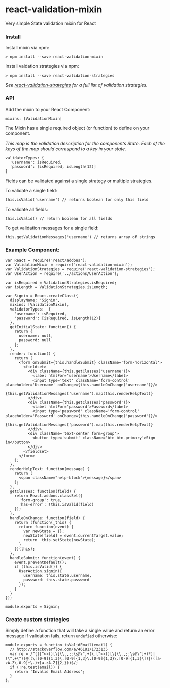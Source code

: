 # react-validation-mixin
Very simple State validation mixin for React

### Install

Install mixin via npm:

    > npm install --save react-validation-mixin

Install vaidation strategies via npm:

    > npm install --save react-validation-strategies

_See [react-validation-strategies](https://github.com/jurassix/react-validation-strategies) for a full list of validation strategies._

### API

Add the mixin to your React Component:

    mixins: [ValidationMixin]

The Mixin has a single required object (or function) to define on your component.

_This map is the validation description for the components State. Each of the keys of the map should correspond to a key in your state._

    validatorTypes: {
      'username': isRequired,
      'password': [isRequired, isLength(12)]
    }

Fields can be validated against a single strategy or multiple strategies.

To validate a single field:

    this.isValid('username') // returns boolean for only this field

To validate all fields:

    this.isValid() // return boolean for all fields

To get validation messages for a single field:

    this.getValidationMessages('username') // returns array of strings

### Example Component:

    var React = require('react/addons');
    var ValidationMixin = require('react-validation-mixin');
    var ValidationStrategies = require('react-validation-strategies');
    var UserAction = require('../actions/UserAction');

    var isRequired = ValidationStrategies.isRequired;
    var isLength = ValidationStrategies.isLength;

    var Signin = React.createClass({
      displayName: 'Signin',
      mixins: [ValidationMixin],
      validatorTypes:  {
        'username': isRequired,
        'password': [isRequired, isLength(12)]
      },
      getInitialState: function() {
        return {
          username: null,
          password: null
        };
      },
      render: function() {
        return (
          <form onSubmit={this.handleSubmit} className='form-horizontal'>
            <fieldset>
              <div className={this.getClasses('username')}>
                <label htmlFor='username'>Username</label>
                <input type='text' className='form-control' placeholder='Username' onChange={this.handleOnChange('username')}/>
                {this.getValidationMessages('username').map(this.renderHelpText)}
              </div>
              <div className={this.getClasses('password')}>
                <label htmlFor='password'>Password</label>
                <input type='password' className='form-control' placeholder='Password' onChange={this.handleOnChange('password')}/>
                {this.getValidationMessages('password').map(this.renderHelpText)}
              </div>
              <div className='text-center form-group'>
                <button type='submit' className='btn btn-primary'>Sign in</button>
              </div>
            </fieldset>
          </form>
        );
      },
      renderHelpText: function(message) {
        return (
          <span className="help-block">{message}</span>
        );
      },
      getClasses: function(field) {
        return React.addons.classSet({
          'form-group': true,
          'has-error': !this.isValid(field)
        });
      },
      handleOnChange: function(field) {
        return (function(_this) {
          return function(event) {
            var newState = {};
            newState[field] = event.currentTarget.value;
            return _this.setState(newState);
          }
        })(this);
      },
      handleSubmit: function(event) {
        event.preventDefault();
        if (this.isValid()) {
          UserAction.signin({
            username: this.state.username,
            password: this.state.password
          });
        }
      }
    });

    module.exports = Signin;

### Create custom strategies
Simply define a function that will take a single value and return an error message if validation fails, return `undefied` otherwise:

    module.exports = function isValidEmail(email) {
      // http://stackoverflow.com/a/46181/1723135
      var re = /^(([^<>()[\]\\.,;:\s@\"]+(\.[^<>()[\]\\.,;:\s@\"]+)*)|(\".+\"))@((\[[0-9]{1,3}\.[0-9]{1,3}\.[0-9]{1,3}\.[0-9]{1,3}\])|(([a-zA-Z\-0-9]+\.)+[a-zA-Z]{2,}))$/;
      if (!re.test(email)) {
        return 'Invalid Email Address';
      }
    };
